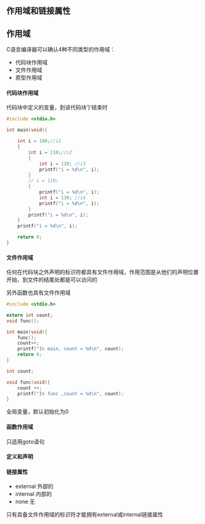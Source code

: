 ## 作用域和链接属性

## 作用域

C语言编译器可以确认4种不同类型的作用域：

* 代码块作用域
* 文件作用域
* 原型作用域

#### 代码块作用域

代码块中定义的变量，到该代码块‘}’结束时

```c
#include <stdio.h>

int main(void){

    int i = 100;//i1
    {
        int i = 110;//i2
        {
            int i = 120; //i3
            printf("i = %d\n", i);
        }
        // i = 110;
        {
            printf("i = %d\n", i);
            int i = 130; //i4
            printf("i = %d\n", i);
        }
        printf("i = %d\n", i);
    }
    printf("i = %d\n", i);

    return 0;
}
```

#### 文件作用域

任何在代码块之外声明的标识符都具有文件作用域，作用范围是从他们的声明位置开始，到文件的结尾处都是可以访问的

另外函数也具有文件作用域

```c
#include <stdio.h>

extern int count;
void func();

int main(void){
    func();
    count++;
    printf("In main, count = %d\n", count);
    return 0;
}

int count;

void func(void){
    count ++;
    printf("In func ,count = %d\n", count);
}
```

全局变量，默认初始化为0

#### 函数作用域

只适用goto语句

#### 定义和声明

#### 链接属性

* external 外部的
* internal 内部的
* none 无

只有具备文件作用域的标识符才能拥有external或internal链接属性

